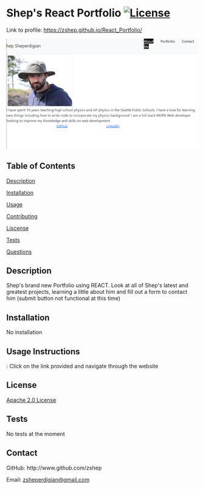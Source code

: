 # Shep's React Portfolio [![License](https://img.shields.io/badge/License-Apache_2.0-blue.svg)](https://opensource.org/licenses/Apache-2.0)

 Link to profile: https://zshep.github.io/React_Portfolio/
 
 ![Alt text](./screenshot.png?raw=true "Screenshot")

 ## **Table of Contents**
  
 [Description](#id-1)
  
 [Installation](#id-2)
  
 [Usage](#id-3)
  
 [Contributing](#id-4)
  
 [Liscense](#id-5)
  
 [Tests](#id-6)
  
 [Questions](#id-7) 
  
 <h2 id="id-1">Description</h2> 
 Shep's brand new Portfolio using REACT. Look at all of Shep's latest and greatest projects, learning a little about him and fill out a form to contact him (submit button not functional at this time) 
  
 <h2 id="id-2">Installation</h2> 
 No installation 
  
 <h2 id="id-3">Usage 
 Instructions </h2>: Click on the link provided and navigate through the website 

  
 <h2 id="id-5">License</h2> 
 <a href="((https://opensource.org/licenses/Apache-2.0))">Apache 2.0 License</a>
  
 <h2 id="id-6">Tests</h2> 
 No tests at the moment
  
 <h2 id="id-7">Contact</h2> 
 GitHub: http://www.github.com/zshep 
  
 Email: zsheperdigian@gmail.com 
    